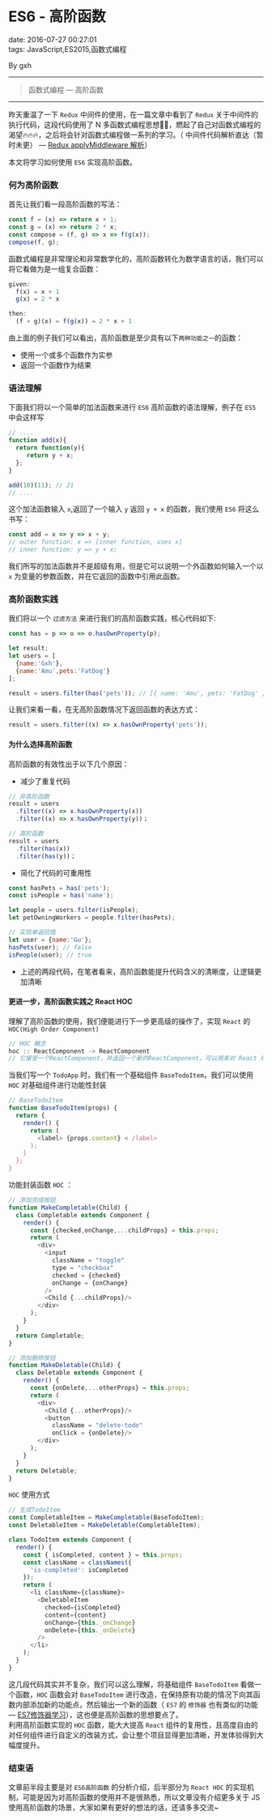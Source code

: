 # ES6 - 高阶函数  
date: 2016-07-27 00:27:01  
tags: JavaScript,ES2015,函数式编程  

By gxh

-------

> 函数式编程 — 高阶函数

-------

昨天重温了一下 `Redux` 中间件的使用，在一篇文章中看到了 `Redux` 关于中间件的执行代码，这段代码使用了 N 多函数式编程思想👏👏，燃起了自己对函数式编程的渴望🔥🔥🔥，之后将会针对函数式编程做一系列的学习。（ 中间件代码解析直达（暂时未更） — [Redux applyMiddleware 解析]()）  

本文将学习如何使用 `ES6` 实现高阶函数。

### 何为高阶函数
首先让我们看一段高阶函数的写法：
```javascript
const f = (x) => return x + 1;
const g = (x) => return 2 * x;
const compose = (f, g) => x => f(g(x));
compose(f, g);
```

函数式编程是非常理论和非常数学化的，高阶函数转化为数学语言的话，我们可以将它看做为是一组复合函数：
```javascript
given:
  f(x) = x + 1
  g(x) = 2 * x

then:
  (f ∘ g)(x) = f(g(x)) = 2 * x + 1
```

由上面的例子我们可以看出，高阶函数是至少具有以下`两种功能之一`的函数：
* 使用一个或多个函数作为实参
* 返回一个函数作为结果

### 语法理解
下面我们将以一个简单的加法函数来进行 `ES6` 高阶函数的语法理解，例子在 `ES5` 中会这样写
```javascript
// ....
function add(x){
  return function(y){
     return y + x;
  };
}

add(10)(11); // 21
// ....
```
这个加法函数输入 `x`,返回了一个输入 `y` 返回 `y + x` 的函数，我们使用 `ES6` 将这么书写：
```javascript
const add = x => y => x + y;
// outer function: x => [inner function, uses x]
// inner function: y => y + x;
```
我们所写的加法函数并不是超级有用，但是它可以说明一个外函数如何输入一个以 `x` 为变量的参数函数，并在它返回的函数中引用此函数。

### 高阶函数实践
我们将以一个 `过滤方法` 来进行我们的高阶函数实践，核心代码如下:
```javascript
const has = p => o => o.hasOwnProperty(p);

let result;
let users = [
  {name:'Gxh'},
  {name:'Amu',pets:'FatDog'}
];

result = users.filter(has('pets')); // [{ name: 'Amu', pets: 'FatDog' }]
```

让我们来看一看，在无高阶函数情况下返回函数的表达方式：
```javascript
result = users.filter((x) => x.hasOwnProperty('pets'));
```

#### 为什么选择高阶函数
高阶函数的有效性出于以下几个原因：
* 减少了重复代码

```javascript
// 非高阶函数
result = users
  .filter((x) => x.hasOwnProperty(x))
  .filter((x) => x.hasOwnProperty(y))；

// 高阶函数
result = users
  .filter(has(x))
  .filter(has(y))；
```
* 简化了代码的可重用性

```javascript
const hasPets = has('pets');
const isPeople = has('name');

let people = users.filter(isPeople);
let petOwningWorkers = people.filter(hasPets);

// 实现单返回值
let user = {name:'Gu'};
hasPets(user); // false
isPeople(user); // true
```
* 上述的两段代码，在笔者看来，高阶函数能提升代码含义的清晰度，让逻辑更加清晰

#### 更进一步，高阶函数实践之 React HOC
理解了高阶函数的使用，我们便能进行下一步更高级的操作了，实现 `React` 的 `HOC(High Order Component)`
```javascript
// HOC 概念
hoc :: ReactComponent -> ReactComponent
// 它接受一个ReactComponent，并返回一个新的ReactComponent，可以用来对 React 组件进行改造
```
当我们写一个 `TodoApp` 时，我们有一个基础组件 `BaseTodoItem`，我们可以使用 `HOC` 对基础组件进行功能性封装
```javascript
// BaseTodoItem
function BaseTodoItem(props) {
  return {
    render() {
      return (
        <label> {props.content} < /label>
      );
    }
  };
}
```
功能封装函数 `HOC` ：
```javascript
// 添加完成按钮
function MakeCompletable(Child) {
  class Completable extends Component {
    render() {
      const {checked,onChange,...childProps} = this.props;
      return (
        <div>
          <input
            className = "toggle"
            type = "checkbox"
            checked = {checked}
            onChange = {onChange}
          />
          <Child {...childProps}/>
        </div>
      );
    }
  }
  return Completable;
}

// 添加删除按钮
function MakeDeletable(Child) {
  class Deletable extends Component {
    render() {
      const {onDelete,...otherProps} = this.props;
      return (
        <div>
          <Child {...otherProps}/>
          <button
            className = "delete-todo"
            onClick = {onDelete}/>
        </div>
      );
    }
  }
  return Deletable;
}
```
`HOC` 使用方式
```javascript
// 生成TodoItem
const CompletableItem = MakeCompletable(BaseTodoItem);
const DeletableItem = MakeDeletable(CompletableItem);

class TodoItem extends Component {
  render() {
    const { isCompleted, content } = this.props;
    const className = classNames({
      'is-completed': isCompleted
    });
    return (
      <li className={className}>
        <DeletableItem
          checked={isCompleted}
          content={content}
          onChange={this._onChange}
          onDelete={this._onDelete}
        />
      </li>
    );
  }
}
```
这几段代码其实并不复杂，我们可以这么理解，将基础组件 `BaseTodoItem` 看做一个函数，`HOC` 函数会对 `BaseTodoItem` 进行改造，在保持原有功能的情况下向其函数内部添加新的功能点，然后输出一个新的函数（ `ES7` 的 `修饰器` 也有类似的功能 — [ES7修饰器学习](https://github.com/gu-xionghong/iCoding/blob/master/2016/07/ES7修饰器学习.md)），这也便是高阶函数的思想要点了。  
利用高阶函数实现的 `HOC` 函数，能大大提高 `React` 组件的复用性，且高度自由的对任何组件进行自定义的改装方式，会让整个项目显得更加清晰，开发体验得到大幅度提升。

### 结束语
文章前半段主要是对 `ES6高阶函数` 的分析介绍，后半部分为 `React HOC` 的实现机制，可能是因为对高阶函数的使用并不是很熟悉，所以文章没有介绍更多关于 JS 使用高阶函数的场景，大家如果有更好的想法的话，还请多多交流~
